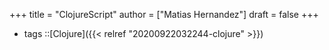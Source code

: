 +++
title = "ClojureScript"
author = ["Matias Hernandez"]
draft = false
+++

-   tags ::[Clojure]({{< relref "20200922032244-clojure" >}})
